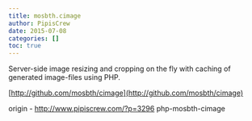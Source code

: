 ```yaml
---
title: mosbth.cimage
author: PipisCrew
date: 2015-07-08
categories: []
toc: true
---
```


Server-side image resizing and cropping on the fly with caching of generated image-files using PHP.

[http://github.com/mosbth/cimage](http://github.com/mosbth/cimage)

origin - http://www.pipiscrew.com/?p=3296 php-mosbth-cimage